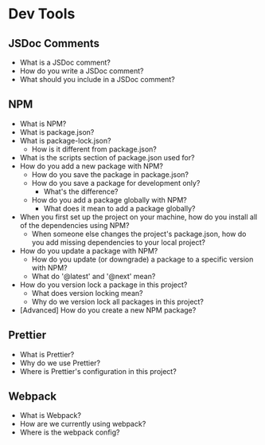 # Dev Tools

## JSDoc Comments

* What is a JSDoc comment?
* How do you write a JSDoc comment?
* What should you include in a JSDoc comment?

## NPM

* What is NPM?
* What is package.json?
* What is package-lock.json?
  * How is it different from package.json?
* What is the scripts section of package.json used for?
* How do you add a new package with NPM?
  * How do you save the package in package.json?
  * How do you save a package for development only?
    * What's the difference?
  * How do you add a package globally with NPM?
    * What does it mean to add a package globally?
* When you first set up the project on your machine, how do you install all of the dependencies using NPM?
  * When someone else changes the project's package.json, how do you add missing dependencies to your local project?
* How do you update a package with NPM?
  * How do you update (or downgrade) a package to a specific version with NPM?
  * What do '@latest' and '@next' mean?
* How do you version lock a package in this project?
  * What does version locking mean?
  * Why do we version lock all packages in this project?
* [Advanced] How do you create a new NPM package?

## Prettier

* What is Prettier?
* Why do we use Prettier?
* Where is Prettier's configuration in this project?

## Webpack

* What is Webpack?
* How are we currently using webpack?
* Where is the webpack config?
